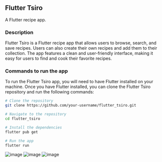 
## **Flutter Tsiro**

A Flutter recipe app.

### **Description**

Flutter Tsiro is a Flutter recipe app that allows users to browse, search, and save recipes. Users can also create their own recipes and add them to their collection. The app features a clean and user-friendly interface, making it easy for users to find and cook their favorite recipes.

### **Commands to run the app**

To run the Flutter Tsiro app, you will need to have Flutter installed on your machine. Once you have Flutter installed, you can clone the Flutter Tsiro repository and run the following commands:

```bash
# Clone the repository
git clone https://github.com/your-username/flutter_tsiro.git

# Navigate to the repository
cd flutter_tsiro

# Install the dependencies
flutter pub get

# Run the app
flutter run
```

![image](https://github.com/titoo-dev/remake_tsiro/assets/75468986/cb569c4f-6ab1-4308-8b02-3d333333c163)
![image](https://github.com/titoo-dev/remake_tsiro/assets/75468986/c69ae3ad-1a7f-4b33-8440-1dd057bc0167)
![image](https://github.com/titoo-dev/remake_tsiro/assets/75468986/8fee8cd1-4b9e-49b7-8d93-6c278205748e)


